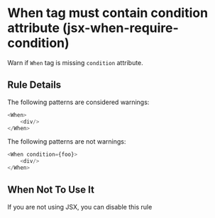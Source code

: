 # When tag must contain condition attribute (jsx-when-require-condition)

Warn if `When` tag is missing `condition` attribute.


## Rule Details

The following patterns are considered warnings:

```js
<When>
    <div/>
</When>
```

The following patterns are not warnings:

```js
<When condition={foo}>
    <div/>
</When>
```

## When Not To Use It

If you are not using JSX, you can disable this rule
